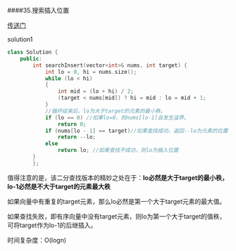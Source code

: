 ####35.搜索插入位置

[传送门](<https://leetcode-cn.com/problems/search-insert-position/>)

solution1 

```c++
class Solution {
	public:
		int searchInsert(vector<int>& nums, int target) {
			int lo = 0, hi = nums.size();
			while (lo < hi)
			{
				int mid = (lo + hi) / 2;
				(target < nums[mid]) ? hi = mid : lo = mid + 1;
			}
            //循环结束后，lo为大于target的元素的最小秩。
			if (lo == 0) //如果lo=0，则nums[lo-1]会发生溢界。
				return 0;
			if (nums[lo - 1] == target)//如果查找成功，返回--lo为元素的位置
				return --lo;
			else
				return lo; //如果查找不成功，则lo为插入位置
		}
		};
```

值得注意的是，该二分查找版本的精妙之处在于：**lo必然是大于target的最小秩，lo-1必然是不大于target的元素最大秩** 

如果向量中有重复的target元素，那么lo必然是第一个大于target元素的最大值。

如果查找失败，即有序向量中没有target元素，则lo为第一个大于target的值秩，可将target作为lo-1的后继插入。

时间复杂度：O(logn)

